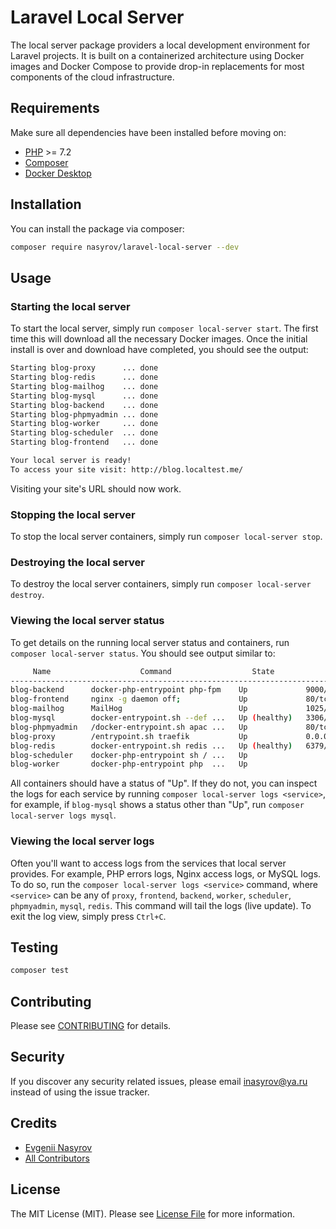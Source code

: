 # Laravel Local Server

The local server package providers a local development environment for Laravel projects. It is built on a containerized architecture using Docker images and Docker Compose to provide drop-in replacements for most components of the cloud infrastructure.

## Requirements

Make sure all dependencies have been installed before moving on:

* [PHP](http://php.net/manual/en/install.php) >= 7.2
* [Composer](https://getcomposer.org/download/)
* [Docker Desktop](https://www.docker.com/products/docker-desktop)

## Installation

You can install the package via composer:

```bash
composer require nasyrov/laravel-local-server --dev
```

## Usage

### Starting the local server

To start the local server, simply run `composer local-server start`. The first time this will download all the necessary Docker images. Once the initial install is over and download have completed, you should see the output:

```sh
Starting blog-proxy      ... done
Starting blog-redis      ... done
Starting blog-mailhog    ... done
Starting blog-mysql      ... done
Starting blog-backend    ... done
Starting blog-phpmyadmin ... done
Starting blog-worker     ... done
Starting blog-scheduler  ... done
Starting blog-frontend   ... done

Your local server is ready!
To access your site visit: http://blog.localtest.me/
```

Visiting your site's URL should now work.

### Stopping the local server

To stop the local server containers, simply run `composer local-server stop`.

### Destroying the local server

To destroy the local server containers, simply run `composer local-server destroy`.

### Viewing the local server status

To get details on the running local server status and containers, run `composer local-server status`. You should see output similar to:

```sh
     Name                    Command                  State                         Ports
------------------------------------------------------------------------------------------------------------
blog-backend      docker-php-entrypoint php-fpm    Up             9000/tcp
blog-frontend     nginx -g daemon off;             Up             80/tcp
blog-mailhog      MailHog                          Up             1025/tcp, 8025/tcp
blog-mysql        docker-entrypoint.sh --def ...   Up (healthy)   3306/tcp, 33060/tcp
blog-phpmyadmin   /docker-entrypoint.sh apac ...   Up             80/tcp
blog-proxy        /entrypoint.sh traefik           Up             0.0.0.0:80->80/tcp, 0.0.0.0:8080->8080/tcp
blog-redis        docker-entrypoint.sh redis ...   Up (healthy)   6379/tcp
blog-scheduler    docker-php-entrypoint sh / ...   Up
blog-worker       docker-php-entrypoint php  ...   Up
```

All containers should have a status of "Up". If they do not, you can inspect the logs for each service by running `composer local-server logs <service>`, for example, if `blog-mysql` shows a status other than "Up", run `composer local-server logs mysql`.

### Viewing the local server logs

Often you'll want to access logs from the services that local server provides. For example, PHP errors logs, Nginx access logs, or MySQL logs. To do so, run the `composer local-server logs <service>` command, where `<service>` can be any of `proxy`, `frontend`, `backend`, `worker`, `scheduler`, `phpmyadmin`, `mysql`, `redis`. This command will tail the logs (live update). To exit the log view, simply press `Ctrl+C`.

## Testing

```bash
composer test
```

## Contributing

Please see [CONTRIBUTING](CONTRIBUTING.md) for details.

## Security

If you discover any security related issues, please email inasyrov@ya.ru instead of using the issue tracker.

## Credits

- [Evgenii Nasyrov](https://github.com/nasyrov)
- [All Contributors](../../contributors)

## License

The MIT License (MIT). Please see [License File](LICENSE.md) for more information.
